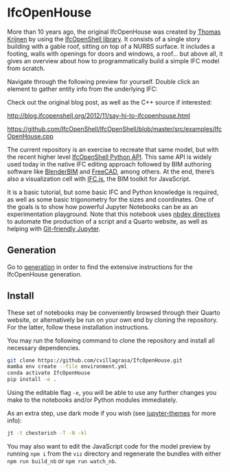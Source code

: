 # IfcOpenHouse

<!-- WARNING: THIS FILE WAS AUTOGENERATED! DO NOT EDIT! -->

More than 10 years ago, the original IfcOpenHouse was created by [Thomas
Krijnen](https://github.com/aothms) by using the [IfcOpenShell
library](https://ifcopenshell.org/). It consists of a single story
building with a gable roof, sitting on top of a NURBS surface. It
includes a footing, walls with openings for doors and windows, a roof…
but above all, it gives an overview about how to programmatically build
a simple IFC model from scratch.

Navigate through the following preview for yourself. Double click an
element to gather entity info from the underlying IFC:

<!-- This is where a canvas with an IFC.js visualisation of the model
    will be placed within the Quarto website -->
<div class="info-panel hidden" id="id-info-div">
    <p class="info" id="id-info-p"></p>
</div>
<div id="ifcjs-container">
</div>

  
Check out the original blog post, as well as the C++ source if
interested:

<http://blog.ifcopenshell.org/2012/11/say-hi-to-ifcopenhouse.html>

<https://github.com/IfcOpenShell/IfcOpenShell/blob/master/src/examples/IfcOpenHouse.cpp>

The current repository is an exercise to recreate that same model, but
with the recent higher level [IfcOpenShell Python
API](https://blenderbim.org/docs-python/autoapi/index.html). This same
API is widely used today in the native IFC editing approach followed by
BIM authoring software like [BlenderBIM](https://blenderbim.org/) and
[FreeCAD](https://www.freecad.org/), among others. At the end, there’s
also a visualization cell with [IFC.js](https://ifcjs.github.io/info/),
the BIM toolkit for JavaScript.

It is a basic tutorial, but some basic IFC and Python knowledge is
required, as well as some basic trigonometry for the sizes and
coordinates. One of the goals is to show how powerful Jupyter Notebooks
can be as an experimentation playground. Note that this notebook uses
[nbdev directives](https://nbdev.fast.ai/explanations/directives.html)
to automate the production of a script and a Quarto website, as well as
helping with [Git-friendly
Jupyter](https://nbdev.fast.ai/tutorials/git_friendly_jupyter.html).

## Generation

Go to [generation](00_generation.ipynb) in order to find the extensive
instructions for the IfcOpenHouse generation.

## Install

These set of notebooks may be conveniently browsed through their Quarto
website, or alternatively be run on your own end by cloning the
repository. For the latter, follow these installation instructions.

You may run the following command to clone the repository and install
all necessary dependencies.

``` sh
git clone https://github.com/cvillagrasa/IfcOpenHouse.git
mamba env create --file environment.yml
conda activate IfcOpenHouse
pip install -e .
```

Using the editable flag `-e`, you will be able to use any further
changes you make to the notebooks and/or Python modules immediately.

As an extra step, use dark mode if you wish (see
[jupyter-themes](https://github.com/dunovank/jupyter-themes#user-content-command-line-examples)
for more info):

``` sh
jt -t chesterish -T -N -kl
```

You may also want to edit the JavaScript code for the model preview by
running `npm i` from the `viz` directory and regenerate the bundles with
either `npm run build_nb` or `npm run watch_nb`.

